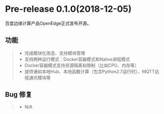 # Pre-release 0.1.0(2018-12-05)

百度边缘计算产品OpenEdge正式宣布开源。

## 功能

> + 完成模块化改造、支持模块管理
> + 支持两种运行模式：Docker容器模式和Native进程模式
> + Docker容器模式支持资源隔离和限制（比如CPU、内存等）
> + 提供诸如本地Hub、本地函数计算（包含Python2.7运行时）、MQTT远程通讯模块等

## Bug 修复

> + N/A